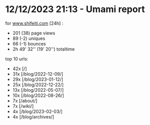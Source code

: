 # 12/12/2023 21:13 - Umami report
for www.shifeiti.com [24h] :

 - 201 (38) page views
 - 89 (-2) uniques
 - 66 (-1) bounces
 - 2h 49' 32'' (19' 20'') totaltime


top 10 urls:
 - 42x [/]
 - 31x [/blog/2022-12-09/]
 - 29x [/blog/2023-01-12/]
 - 25x [/blog/2022-12-22/]
 - 13x [/blog/2022-05-07/]
 - 10x [/blog/2022-08-26/]
 - 7x [/about/]
 - 7x [/wiki/]
 - 4x [/blog/2023-02-03/]
 - 4x [/blog/archives/]


